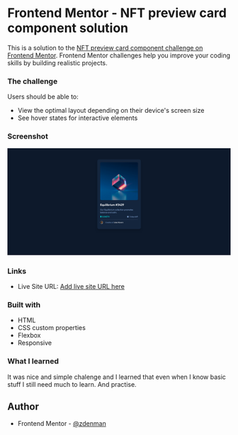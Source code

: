 # Frontend Mentor - NFT preview card component solution

This is a solution to the [NFT preview card component challenge on Frontend Mentor](https://www.frontendmentor.io/challenges/nft-preview-card-component-SbdUL_w0U). Frontend Mentor challenges help you improve your coding skills by building realistic projects. 

### The challenge

Users should be able to:

- View the optimal layout depending on their device's screen size
- See hover states for interactive elements

### Screenshot

![](./screenshot.png)

### Links

- Live Site URL: [Add live site URL here](http://nft-preview-card-component-omega.vercel.app/)

### Built with

- HTML
- CSS custom properties
- Flexbox
- Responsive


### What I learned

It was nice and simple chalenge and I learned that even when I know basic stuff I still need much to learn. And practise.

## Author

- Frontend Mentor - [@zdenman](https://www.frontendmentor.io/profile/zdenman)



